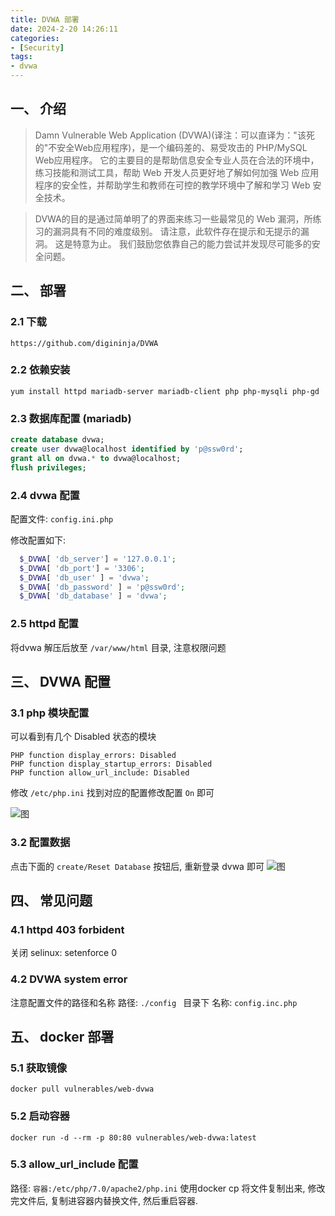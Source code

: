 ```yaml
---
title: DVWA 部署
date: 2024-2-20 14:26:11
categories: 
- [Security]
tags: 
- dvwa
---
```



## 一、 介绍

> Damn Vulnerable Web Application (DVWA)(译注：可以直译为："该死的"不安全Web应用程序)，是一个编码差的、易受攻击的 PHP/MySQL Web应用程序。
>      它的主要目的是帮助信息安全专业人员在合法的环境中，练习技能和测试工具，帮助 Web 开发人员更好地了解如何加强 Web 应用程序的安全性，并帮助学生和教师在可控的教学环境中了解和学习 Web 安全技术。

> DVWA的目的是通过简单明了的界面来练习一些最常见的 Web 漏洞，所练习的漏洞具有不同的难度级别。 请注意，此软件存在提示和无提示的漏洞。 这是特意为止。 我们鼓励您依靠自己的能力尝试并发现尽可能多的安全问题。

## 二、 部署

### 2.1 下载
  ``` https://github.com/digininja/DVWA ```

### 2.2 依赖安装

  ``` yum install httpd mariadb-server mariadb-client php php-mysqli php-gd ```

### 2.3 数据库配置 (mariadb)

  ``` sql
  create database dvwa;
  create user dvwa@localhost identified by 'p@ssw0rd';
  grant all on dvwa.* to dvwa@localhost;
  flush privileges;
  ```

### 2.4 dvwa 配置

  配置文件: ``` config.ini.php ```

  修改配置如下:
  ``` php 
    $_DVWA[ 'db_server'] = '127.0.0.1';
    $_DVWA[ 'db_port'] = '3306';
    $_DVWA[ 'db_user' ] = 'dvwa';
    $_DVWA[ 'db_password' ] = 'p@ssw0rd';
    $_DVWA[ 'db_database' ] = 'dvwa';
  ```

### 2.5 httpd 配置

  将dvwa 解压后放至 ``` /var/www/html ``` 目录, 注意权限问题


## 三、 DVWA 配置

### 3.1 php 模块配置

  可以看到有几个 Disabled 状态的模块
  ```
  PHP function display_errors: Disabled
  PHP function display_startup_errors: Disabled
  PHP function allow_url_include: Disabled
  ```

  修改 ``` /etc/php.ini ```
  找到对应的配置修改配置 ``` On ``` 即可
 
  ![图](/images/077.dvwa_installation.md.01.png)


### 3.2 配置数据

  点击下面的 ``` create/Reset Database ``` 按钮后, 重新登录 dvwa 即可
  ![图](/images/077.dvwa_installation.md.02.png)

## 四、 常见问题

### 4.1 httpd 403 forbident
  关闭 selinux: setenforce 0

### 4.2 DVWA system error
  注意配置文件的路径和名称
  路径: ```./config ``` 目录下
  名称: ``` config.inc.php ```


## 五、 docker 部署

### 5.1 获取镜像

  ``` docker pull vulnerables/web-dvwa ```

### 5.2 启动容器

  ``` docker run -d --rm -p 80:80 vulnerables/web-dvwa:latest ```

### 5.3 allow_url_include 配置


  路径: ``` 容器:/etc/php/7.0/apache2/php.ini ```
  使用docker cp 将文件复制出来, 修改完文件后, 复制进容器内替换文件, 然后重启容器.
